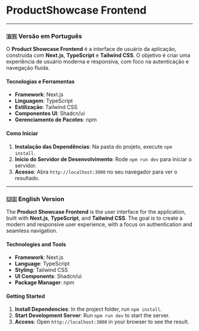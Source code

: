 # ProductShowcase Frontend

---

### 🇧🇷 Versão em Português

O **Product Showcase Frontend** é a interface de usuário da aplicação, construída com **Next.js**, **TypeScript** e **Tailwind CSS**. O objetivo é criar uma experiência de usuário moderna e responsiva, com foco na autenticação e navegação fluida.

#### Tecnologias e Ferramentas

-   **Framework**: Next.js
-   **Linguagem**: TypeScript
-   **Estilização**: Tailwind CSS
-   **Componentes UI**: Shadcn/ui
-   **Gerenciamento de Pacotes**: npm

#### Como Iniciar

1.  **Instalação das Dependências**: Na pasta do projeto, execute `npm install`.
2.  **Início do Servidor de Desenvolvimento**: Rode `npm run dev` para iniciar o servidor.
3.  **Acesso**: Abra `http://localhost:3000` no seu navegador para ver o resultado.

---

### 🇺🇸 English Version

The **Product Showcase Frontend** is the user interface for the application, built with **Next.js**, **TypeScript**, and **Tailwind CSS**. The goal is to create a modern and responsive user experience, with a focus on authentication and seamless navigation.

#### Technologies and Tools

-   **Framework**: Next.js
-   **Language**: TypeScript
-   **Styling**: Tailwind CSS
-   **UI Components**: Shadcn/ui
-   **Package Manager**: npm

#### Getting Started

1.  **Install Dependencies**: In the project folder, run `npm install`.
2.  **Start Development Server**: Run `npm run dev` to start the server.
3.  **Access**: Open `http://localhost:3000` in your browser to see the result.
